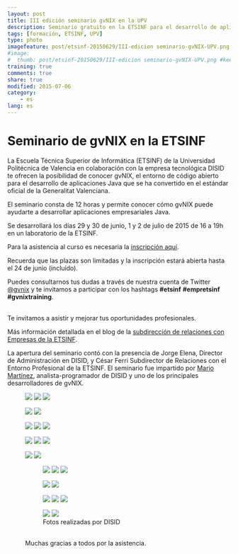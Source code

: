 ```yaml
---
layout: post
title: III edición seminario gvNIX en la UPV
description: Seminario gratuito en la ETSINF para el desarrollo de aplicaciones Java con gvNIX
tags: [formación, ETSINF, UPV]
type: photo
imagefeature: post/etsinf-20150629/III-edicion seminario-gvNIX-UPV.png
#image:
#  thumb: post/etsinf-20150629/III-edicion seminario-gvNIX-UPV.png #keep it square 200x200 px is good
training: true
comments: true
share: true
modified: 2015-07-06
category:
    - es
lang: es
---
```


# Seminario de gvNIX en la ETSINF

<!--
<div class="col-md-6">
<figure>
  <img src="{{ site.url }}/images/post/gvNIX-training-etsinf-upv.png">
</figure>
</div>

<div class="col-md-6">
<p>
-->
La Escuela Técnica Superior de Informática (ETSINF) de la Universidad
Politécnica de Valencia en colaboración con la empresa tecnológica DISID
te ofrecen la posibilidad de conocer gvNIX,
el entorno de código abierto para el desarrollo de aplicaciones Java
que se ha convertido en el estándar oficial de la Generalitat Valenciana.

El seminario consta de 12 horas y permite conocer cómo gvNIX puede ayudarte a desarrollar aplicaciones empresariales Java.

Se desarrollará los días 29 y 30 de junio, 1 y 2 de julio de 2015 de 16 a 19h en un laboratorio de la ETSINF.

Para la asistencia al curso es necesaria la [inscripción aquí](https://docs.google.com/forms/d/170-0_TKw5g1nrGSTtuP7DmomuVSXXz98RmGA07baulk/viewform).

Recuerda que las plazas son limitadas y la inscripción estará abierta
hasta el 24 de junio (incluído).

Puedes consultarnos tus dudas a través de nuestra cuenta de Twitter [@gvnix](http://twitter.com/gvnix)
y te invitamos a participar con los hashtags **#etsinf** **#empretsinf** **#gvnixtraining**.

<br>
Te invitamos a asistir y mejorar tus oportunidades profesionales.

Más información detallada en el blog de la [subdirección de relaciones con Empresas de la ETSINF](http://empretsinf.blogs.upv.es/2015/06/18/seminario-gratuito-gvnix-en-la-2/).

La apertura del seminario contó con la presencia de Jorge Elena, Director de Administración en DISID,
y César Ferri Subdirector de Relaciones con el Entorno Profesional de la  ETSINF.
El seminario fue impartido por [Mario Martínez](https://twitter.com/marsanm2), analista-programador de DISID y
uno de los principales desarrolladores de gvNIX.

<figure class="third">
  <a href="{{ site.url }}/images/post/etsinf-20150629/1.png"><img src="{{ site.url }}/images/post/etsinf-20150629/1.png"></a>
  <a href="{{ site.url }}/images/post/etsinf-20150629/2.png"><img src="{{ site.url }}/images/post/etsinf-20150629/2.png"></a>
  <a href="{{ site.url }}/images/post/etsinf-20150629/3.png"><img src="{{ site.url }}/images/post/etsinf-20150629/3.png"></a>
</figure>
<figure class="half">
 <a href="{{ site.url }}/images/post/etsinf-20150629/7.png"><img src="{{ site.url }}/images/post/etsinf-20150629/7.png"></a>
  <a href="{{ site.url }}/images/post/etsinf-20150629/5.png"><img src="{{ site.url }}/images/post/etsinf-20150629/5.png"></a>
</figure>
<figure class="third">
    <a href="{{ site.url }}/images/post/etsinf-20150629-20150629/4.png"><img src="{{ site.url }}/images/post/etsinf-20150629/4.png"></a>
    <a href="{{ site.url }}/images/post/etsinf-20150629/6.png"><img src="{{ site.url }}/images/post/etsinf-20150629/6.png"></a>
    <a href="{{ site.url }}/images/post/etsinf-20150629/8.png"><img src="{{ site.url }}/images/post/etsinf-20150629/8.png"></a>
</figure>
<figure class="third">
    <a href="{{ site.url }}/images/post/etsinf-20150629/9.png"><img src="{{ site.url }}/images/post/etsinf-20150629/9.png"></a>
    <a href="{{ site.url }}/images/post/etsinf-20150629/10.png"><img src="{{ site.url }}/images/post/etsinf-20150629/10.png"></a>
    <a href="{{ site.url }}/images/post/etsinf-20150629/13.png"><img src="{{ site.url }}/images/post/etsinf-20150629/13.png"></a>
</figure>
<figure class="half">
  <a href="{{ site.url }}/images/post/etsinf-20150629/12.png"><img src="{{ site.url }}/images/post/etsinf-20150629/12.png"></a>
  <a href="{{ site.url }}/images/post/etsinf-20150629/15.png"><img src="{{ site.url }}/images/post/etsinf-20150629/15.png"></a>
</figure>
<figure>
<figure class="third">
    <a href="{{ site.url }}/images/post/etsinf-20150629/11.png"><img src="{{ site.url }}/images/post/etsinf-20150629/11.png"></a>
    <a href="{{ site.url }}/images/post/etsinf-20150629/14.png"><img src="{{ site.url }}/images/post/etsinf-20150629/14.png"></a>
    <a href="{{ site.url }}/images/post/etsinf-20150629/16.png"><img src="{{ site.url }}/images/post/etsinf-20150629/16.png"></a>
</figure>
<figure class="half">
    <a href="{{ site.url }}/images/post/etsinf-20150629/17.png"><img src="{{ site.url }}/images/post/etsinf-20150629/17.png"></a>
    <a href="{{ site.url }}/images/post/etsinf-20150629/18.png"><img src="{{ site.url }}/images/post/etsinf-20150629/18.png"></a>
</figure>
<figure class="third">
  <a href="{{ site.url }}/images/post/etsinf-20150629/19.png"><img src="{{ site.url }}/images/post/etsinf-20150629/19.png"></a>
  <a href="{{ site.url }}/images/post/etsinf-20150629/20.png"><img src="{{ site.url }}/images/post/etsinf-20150629/20.png"></a>
  <a href="{{ site.url }}/images/post/etsinf-20150629/21.png"><img src="{{ site.url }}/images/post/etsinf-20150629/21.png"></a>
</figure>
<figure class="third">
  <a href="{{ site.url }}/images/post/etsinf-20150629/22.png"><img src="{{ site.url }}/images/post/etsinf-20150629/22.png"></a>
  <a href="{{ site.url }}/images/post/etsinf-20150629/23.png"><img src="{{ site.url }}/images/post/etsinf-20150629/23.png"></a>
    <figcaption>Fotos realizadas por DISID</figcaption>
</figure>
<br>
Muchas gracias a todos por la asistencia.

